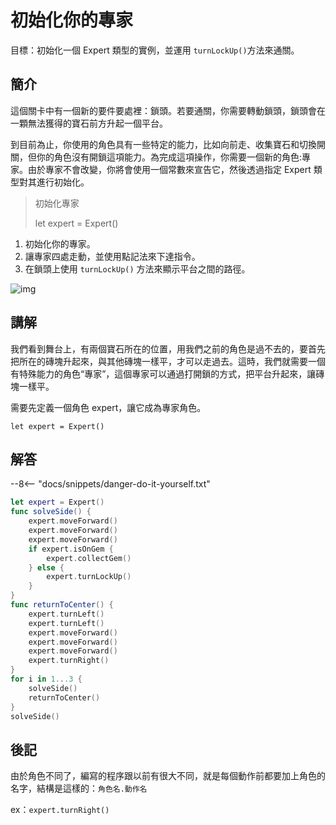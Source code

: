 # 初始化你的專家

目標：初始化一個 Expert 類型的實例，並運用 `turnLockUp()`方法來通關。

## 簡介

這個關卡中有一個新的要件要處裡：鎖頭。若要通關，你需要轉動鎖頭，鎖頭會在一顆無法獲得的寶石前方升起一個平台。

到目前為止，你使用的角色具有一些特定的能力，比如向前走、收集寶石和切換開關，但你的角色沒有開鎖這項能力。為完成這項操作，你需要一個新的角色:專家。由於專家不會改變，你將會使用一個常數來宣告它，然後透過指定 Expert 類型對其進行初始化。

> 初始化專家
>
> let expert = Expert()
1. 初始化你的專家。
2. 讓專家四處走動，並使用點記法來下達指令。
3. 在鎖頭上使用 `turnLockUp()` 方法來顯示平台之間的路徑。

![img](https://imagedelivery.net/cdkaXPuFls5qlrh3GM4hfA/6f94203e-eaab-44d8-3dc5-0fc2ff64e800/public)

## 講解

我們看到舞台上，有兩個寶石所在的位置，用我們之前的角色是過不去的，要首先把所在的磚塊升起來，與其他磚塊一樣平，才可以走過去。這時，我們就需要一個有特殊能力的角色“專家”，這個專家可以通過打開鎖的方式，把平台升起來，讓磚塊一樣平。

需要先定義一個角色 expert，讓它成為專家角色。

`let expert = Expert()`

## 解答

--8<-- "docs/snippets/danger-do-it-yourself.txt"

```swift linenums="1"
let expert = Expert()
func solveSide() {
    expert.moveForward()
    expert.moveForward()
    expert.moveForward()
    if expert.isOnGem {
        expert.collectGem()
    } else {
        expert.turnLockUp()
    }
}
func returnToCenter() {
    expert.turnLeft()
    expert.turnLeft()
    expert.moveForward()
    expert.moveForward()
    expert.moveForward()
    expert.turnRight()
}
for i in 1...3 {
    solveSide()
    returnToCenter()
}
solveSide()
```

## 後記

由於角色不同了，編寫的程序跟以前有很大不同，就是每個動作前都要加上角色的名字，結構是這樣的：`角色名.動作名`

ex：`expert.turnRight()`
